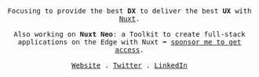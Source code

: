 <p align="center">
  <samp>
    Focusing to provide the best <strong title="Developer Experience">DX</strong> to deliver the best <strong title="User Experience">UX</strong> with <a href="https://nuxt.com">Nuxt</a>.<br/><br>
    Also working on <strong>Nuxt Neo</strong>: a Toolkit to create full-stack applications on the Edge with Nuxt ➡️ <a href="https://github.com/sponsors/Atinux/sponsorships?tier_id=313538">sponsor me to get access</a>.<br><br>
    <a href="https://atinux.com">Website</a> .
    <a href="https://twitter.com/Atinux">Twitter</a> .
    <a href="https://linkedin.com/in/atinux/">LinkedIn</a>
  </samp>
</p>

